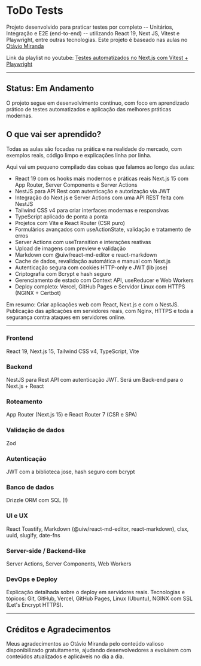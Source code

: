 # ToDo Tests

Projeto desenvolvido para praticar testes por completo -- Unitários, Integração e E2E (end-to-end) -- utilizando React 19, Next JS, Vitest e Playwright, entre outras tecnologias. Este projeto é baseado nas aulas no [Otávio Miranda](https://www.youtube.com/@otaviomiranda)

Link da playlist no youtube:
[Testes automatizados no Next.js com Vitest + Playwright](https://youtube.com/playlist?list=PLbIBj8vQhvm0pgOkQu3YzOfpQLvWRKdAG&si=bHzfvu5AvsQQ4C7b)

---

## Status: Em Andamento

O projeto segue em desenvolvimento contínuo, com foco em aprendizado prático de testes automatizados e aplicação das melhores práticas modernas.

## O que vai ser aprendido?

Todas as aulas são focadas na prática e na realidade do mercado, com exemplos
reais, código limpo e explicações linha por linha.

Aqui vai um pequeno compilado das coisas que falamos ao longo das aulas:

- React 19 com os hooks mais modernos e práticas reais Next.js 15 com App
  Router, Server Components e Server Actions
- NestJS para API Rest com autenticação e autorização via JWT
- Integração do Next.js e Server Actions com uma API REST feita com NestJS
- Tailwind CSS v4 para criar interfaces modernas e responsivas
- TypeScript aplicado de ponta a ponta
- Projetos com Vite e React Router (CSR puro)
- Formulários avançados com useActionState, validação e tratamento de erros
- Server Actions com useTransition e interações reativas
- Upload de imagens com preview e validação
- Markdown com @uiw/react-md-editor e react-markdown
- Cache de dados, revalidação automática e manual com Next.js
- Autenticação segura com cookies HTTP-only e JWT (lib jose)
- Criptografia com Bcrypt e hash seguro
- Gerenciamento de estado com Context API, useReducer e Web Workers
- Deploy completo: Vercel, GitHub Pages e Servidor Linux com HTTPS (NGINX +
  Certbot)

Em resumo: Criar aplicações web com React, Next.js e com o NestJS. Publicação das aplicações em servidores reais, com Nginx, HTTPS e toda a segurança contra ataques em servidores online.

---

### Frontend

React 19, Next.js 15, Tailwind CSS v4, TypeScript, Vite

### Backend

NestJS para Rest API com autenticação JWT. Será um Back-end para o Next.js +
React

### Roteamento

App Router (Next.js 15) e React Router 7 (CSR e SPA)

### Validação de dados

Zod

### Autenticação

JWT com a biblioteca jose, hash seguro com bcrypt

### Banco de dados

Drizzle ORM com SQL (!)

### UI e UX

React Toastify, Markdown (@uiw/react-md-editor, react-markdown), clsx, uuid,
slugify, date-fns

### Server-side / Backend-like

Server Actions, Server Components, Web Workers

### DevOps e Deploy

Explicação detalhada sobre o deploy em servidores reais. Tecnologias e tópicos:
Git, GitHub, Vercel, GitHub Pages, Linux (Ubuntu), NGINX com SSL (Let's Encrypt
HTTPS).

---

## Créditos e Agradecimentos

Meus agradecimentos ao Otávio Miranda pelo conteúdo valioso disponibilizado gratuitamente, ajudando desenvolvedores a evoluírem com conteúdos atualizados e aplicáveis no dia a dia.
